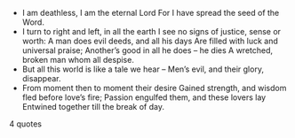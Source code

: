  - I am deathless, I am the eternal Lord For I have spread the seed of the Word.
 - I turn to right and left, in all the earth I see no signs of justice, sense or worth: A man does evil deeds, and all his days Are filled with luck and universal praise; Another’s good in all he does – he dies A wretched, broken man whom all despise.
 - But all this world is like a tale we hear – Men’s evil, and their glory, disappear.
 - From moment then to moment their desire Gained strength, and wisdom fled before love’s fire; Passion engulfed them, and these lovers lay Entwined together till the break of day.

4 quotes
